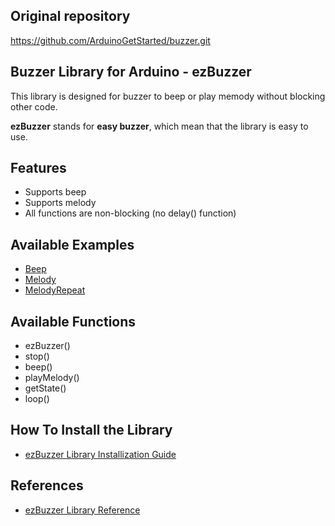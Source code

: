 ## Original repository

https://github.com/ArduinoGetStarted/buzzer.git

## Buzzer Library for Arduino - ezBuzzer
This library is designed for buzzer to beep or play memody without blocking other code.

**ezBuzzer** stands for **easy buzzer**, which mean that the library is easy to use.

Features
----------------------------
* Supports beep
* Supports melody
* All functions are non-blocking (no delay() function)


Available Examples
----------------------------
* [Beep](https://arduinogetstarted.com/library/arduino-beep-example)
* [Melody](https://arduinogetstarted.com/library/arduino-melody-example)
* [MelodyRepeat](https://arduinogetstarted.com/library/arduino-melody-repeat-example)

Available Functions
----------------------------
* ezBuzzer()
* stop()
* beep()
* playMelody()
* getState()
* loop()


How To Install the Library
----------------------------
* [ezBuzzer Library Installization Guide](https://arduinogetstarted.com/tutorials/arduino-buzzer-library)

References
----------------------------
* [ezBuzzer Library Reference](https://arduinogetstarted.com/tutorials/arduino-buzzer-library)
